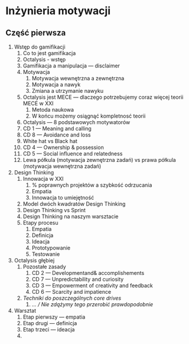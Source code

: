 # Inżynieria motywacji

## Część pierwsza

1. Wstęp do gamifikacji
   1. Co to jest gamifikacja
   2. Octalysis - wstęp
   3. Gamifikacja a manipulacja — disclaimer
   4. Motywacja
      1. Motywacja wewnętrzna a zewnętrzna
      2. Motywacja a nawyk
      3. Zmiana a utrzymanie nawyku
   5. Octalysis jest MECE — dlaczego potrzebujemy coraz więcej teorii MECE w XXI
      1. Metoda naukowa
      2. W końcu możemy osiągnąć kompletnosć teorii
   6. Octalysis — 8 podstawowych motywatorów
   7. CD 1 — Meaning and calling
   8. CD 8 — Avoidance and loss
   9. White hat vs Black hat
   10. CD 4 — Ownership & possession
   11. CD 5 — Social influence and relatedness
   12. Lewa półkula (motywacja zewnętrzna zadań) vs prawa półkula (motywacja wewnętrzna zadań)
2. Design Thinking
   1. Innowacja w XXI
      1. % poprawnych projektów a szybkość odrzucania
      2. Empatia
      3. Innowacja to umiejętność
   2. Model dwóch kwadratów Design Thinking
   3. Design Thinking vs Sprint
   4. Design Thinking na naszym warsztacie
   5. Etapy procesu
      1. Empatia
      2. Definicja
      3. Ideacja
      4. Prototypowanie
      5. Testowanie
3. Octalysis głębiej
   1. Pozostałe zasady
      1. CD 2 — Developmentand& accomplishements
      2. CD 7 — Unpredictability and curiosity
      3. CD 3 — Empowerment of creativity and feedback
      4. CD 6 — Scarcity and impatience
   2. *Techniki do poszczególnych core drives*
      1. *... / Nie zdążymy tego przerobić prawdopodobnie*
4. Warsztat
   1. Etap pierwszy — empatia
   2. Etap drugi — definicja
   3. Etap trzeci — ideacja
   4. 
